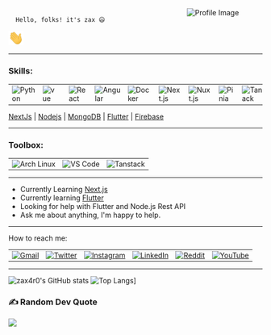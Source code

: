  <img align="right" src="https://avatars.githubusercontent.com/u/76214239?v=4" alt="Profile Image" width="150">
 
      Hello, folks! it's zax 😃
 <img src="wave.gif" width="30px">

---

### Skills:

<table>
    <td><img src="https://img.icons8.com/?size=256&id=13441&format=png" width="50" alt="Python"></td>
    <td><img src="https://img.icons8.com/?size=256&id=rY6agKizO9eb&format=png" width="50" alt="vue"></td>
    <td><img src="https://raw.githubusercontent.com/github/explore/80688e429a7d4ef2fca1e82350fe8e3517d3494d/topics/javascript/javascript.png" width="50" alt="JavaScript"></td>
    <td><img src="https://cdn.freebiesupply.com/logos/large/2x/react-1-logo-png-transparent.png" width="50" alt="React"></td>
    <td><img src="https://upload.wikimedia.org/wikipedia/commons/thumb/c/cf/Angular_full_color_logo.svg/2048px-Angular_full_color_logo.svg.png" width="50" alt="Angular"></td>
    <td><img src="https://img.icons8.com/?size=256&id=cdYUlRaag9G9&format=png" width="50" alt="Docker"></td>
    <td><img src="https://img.icons8.com/?size=256&id=MWiBjkuHeMVq&format=png" width="50" alt="Next.js"></td>
    <td><img src="https://img.icons8.com/?size=256&id=nvrsJYs7j9Vb&format=png" width="50" alt="Nuxt.js"></td>
    <td><img src="https://pinia.vuejs.org/logo.svg" width="40" alt="Pinia"></td>
    <td><img src="https://avatars.githubusercontent.com/u/72518640?s=200&v=4" width="50" alt="Tanstack"></td>
    <td><img src="https://docs.flutter.dev/assets/images/branding/flutter/logo+text/horizontal/default.svg" width="120" alt="Flutter"></td>
</table>



[NextJs](https://nextjs.org/) |
[Nodejs](https://nodejs.org/) |
[MongoDB](https://www.mongodb.com/) |
[Flutter](https://flutter.dev/) |
[Firebase](https://firebase.google.com/)

---

<h3>Toolbox:</h3>

<table>
  <tr>
    <td><img src="https://avatars.githubusercontent.com/u/4673648?s=200&v=4" width="50" alt="Arch Linux"></td>
    <td><img src="https://img.icons8.com/?size=256&id=0OQR1FYCuA9f&format=png" width="60" alt="VS Code"></td>
    <td><img src="https://avatars.githubusercontent.com/u/72518640?s=200&v=4" width="60" alt="Tanstack"></td>
  </tr>
</table>


---

- Currently Learning [Next.js](https://nextjs.org/)
- Currently learning [Flutter](https://flutter.dev/)
- Looking for help with Flutter and Node.js Rest API
- Ask me about anything, I'm happy to help.

---

How to reach me:

<table>
 <tr>
  <td>
    <a href="mailto:zax4r0@gmail.com">
      <img width="40"  src="https://img.icons8.com/?size=256&id=P7UIlhbpWzZm&format=png" alt="Gmail">
    </a>
  </td>
  <td>
    <a href="https://twitter.com/zax4r0">
      <img width="50"  src="https://cdn.iconscout.com/icon/free/png-512/free-twitter-x-9581782-7740647.png?f=webp&w=256" alt="Twitter">
    </a>
  </td>
  <td>
    <a href="https://www.instagram.com/zax4r0/">
      <img width="40"  src="https://img.icons8.com/?size=256&id=ZRiAFreol5mE&format=png" alt="Instagram">
    </a>
  </td>
  <td>
    <a href="https://www.linkedin.com/in/vishwashegde4">
      <img width="40"  src="https://img.icons8.com/?size=256&id=13930&format=png" alt="LinkedIn">
    </a>
  </td>
  <td>
    <a href="https://www.reddit.com/user/zax4r0">
      <img width="40"  src="https://img.icons8.com/?size=256&id=kshUdu5u4FCX&format=png" alt="Reddit">
    </a>
  </td>
  <td>
    <a href="https://www.youtube.com/channel/UC30sAkZbgtshKrKOAEvBwDw">
      <img width="40"  src="https://img.icons8.com/?size=256&id=3lD0uoEr2qZa&format=png" alt="YouTube">
    </a>
  </td>
</tr>

</table>

---


<!-- ![zax4r0's GitHub stats](https://repo-staes-mm1w674vx-zax4r0.vercel.app/api?username=zax4r0&show_icons=true&theme=tokyonight&count_private=true)
[![Top Langs](https://repo-staes-mm1w674vx-zax4r0.vercel.app/api/top-langs/?username=zax4r0&layout=compact&theme=tokyonight&langs_count=8ount_private=true&hide=css)](https://github.com/zax4r0/github-readme-stats) -->

![zax4r0's GitHub stats](https://github-readme-stats-eosin-eight-55.vercel.app/api?username=zax4r0&theme=highcontrast&count_private=true&include_all_commits=true)
![Top Langs](https://github-readme-stats-eosin-eight-55.vercel.app/api/top-langs/?username=zax4r0&layout=compact&theme=highcontrast&langs_private=true&include_all_commits=true&hide=css)]


### ✍️ Random Dev Quote

![](https://quotes-github-readme.vercel.app/api?type=horizontal&theme=highcontrast)
